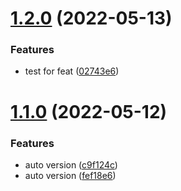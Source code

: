 # [1.2.0](https://github.com/chekwas88/prepend-pokemon/compare/v1.1.0...v1.2.0) (2022-05-13)


### Features

* test for feat ([02743e6](https://github.com/chekwas88/prepend-pokemon/commit/02743e6835a3d2f3667556559a1ca148b712696b))



# [1.1.0](https://github.com/chekwas88/prepend-pokemon/compare/v1.0.0...v1.1.0) (2022-05-12)


### Features

* auto version ([c9f124c](https://github.com/chekwas88/prepend-pokemon/commit/c9f124cac189a14b1a543fa123ab12a24b0ef211))
* auto version ([fef18e6](https://github.com/chekwas88/prepend-pokemon/commit/fef18e6b2265c5691f82c79645ea165700c66fb6))



